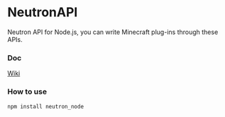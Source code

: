 # NeutronAPI
Neutron API for Node.js, you can write Minecraft plug-ins through these APIs.

### Doc

[Wiki](https://github.com/NeutronLauncher-Dev/NeutronAPI/wiki)

### How to use

```bash
npm install neutron_node
```
